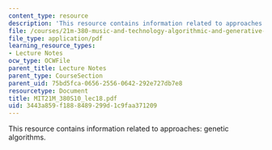```yaml
---
content_type: resource
description: 'This resource contains information related to approaches: genetic algorithms. '
file: /courses/21m-380-music-and-technology-algorithmic-and-generative-music-spring-2010/3443a859f1888489299d1c9faa371209_MIT21M_380S10_lec18.pdf
file_type: application/pdf
learning_resource_types:
- Lecture Notes
ocw_type: OCWFile
parent_title: Lecture Notes
parent_type: CourseSection
parent_uid: 75bd5fca-0656-2556-0642-292e727db7e8
resourcetype: Document
title: MIT21M_380S10_lec18.pdf
uid: 3443a859-f188-8489-299d-1c9faa371209
---
```

This resource contains information related to approaches: genetic algorithms. 